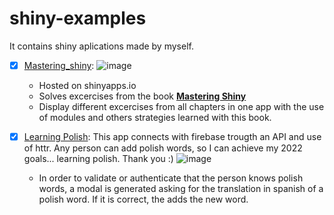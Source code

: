 # shiny-examples
It contains shiny aplications made by myself. 

- [x] [Mastering_shiny](https://afinsuasty.shinyapps.io/mastering_shiny/):
![image](https://user-images.githubusercontent.com/68567650/144729998-6ec58ed7-b8ae-474f-9820-0a9258037434.png)

  - Hosted on shinyapps.io
  - Solves excercises from the book **[Mastering Shiny](https://mastering-shiny.org/)** 
  - Display different excercises from all chapters in one app with the use of modules and others strategies learned with this book.

- [x] [Learning Polish](https://afinsuasty.shinyapps.io/learning_polish/): This app connects with firebase trougth an API and use of httr. Any person can add polish words, so I can achieve my 2022 goals... learning polish. Thank you :)
![image](https://user-images.githubusercontent.com/68567650/150702004-97d0bf81-bf51-4015-95e2-b79e3881cc68.png)
   - In order to validate or authenticate that the person knows polish words, a modal is generated asking for the translation in spanish of a polish word. If it is correct, the adds the new word.
